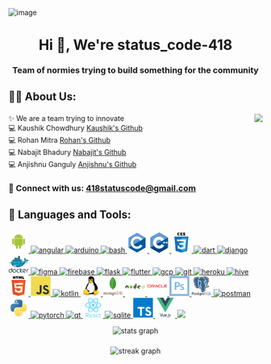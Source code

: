 ![image](https://i.etsystatic.com/43987475/r/il/57c8d8/5078932421/il_fullxfull.5078932421_o4i8.jpg)
<h1 align="center">
Hi 👋, We're status_code-418</h1>

<h3 align="center">
Team of normies trying to build something for the community
</h3>
<h2 align="left">🙋‍♂️ About Us:</h2>

###

<img align="right" height="360"  src="https://static.displate.com/857x1200/displate/2023-04-02/7630e07b7194fc1f3a9544e45938c2a1_6bbbb2a4c5f3b9472ced27713c57499c.jpg" />
<p align="left">✨ We are a team trying to innovate<br>💻 Kaushik Chowdhury <a href="https://www.github.com/darkard2003" target="_blank" rel="noreferrer"> Kaushik's Github </a> <br>💻 Rohan Mitra <a href="https://www.github.com/Rohan-450" target="_blank" rel="noreferrer"> Rohan's Github </a><br>💻 Nabajit Bhadury <a href="https://www.github.com/NabajitBhadury" target="_blank" rel="noreferrer"> Nabajit's Github </a><br>💻 Anjishnu Ganguly <a href="https://www.github.com/Skythrill256" target="_blank" rel="noreferrer"> Anjishnu's Github</a></p>


###
<h3 align="left">
💬 Connect with us: <a href="mailto:418satatuscode@gmail.com"> 418statuscode@gmail.com </a>
</h3>

<p align="left">

</p>

###

<h2 align="left">🚀 Languages and Tools:</h2>

###

<p align="left">
 
<a href="https://developer.android.com" target="_blank" rel="noreferrer">
 <img src="https://raw.githubusercontent.com/devicons/devicon/master/icons/android/android-original-wordmark.svg" alt="android" width="40" height="40"/>
 </a>
 <a href="https://angular.io" target="_blank" rel="noreferrer">
 <img src="https://angular.io/assets/images/logos/angular/angular.svg" alt="angular" width="40" height="40"/>
 </a>
 <a href="https://www.arduino.cc/" target="_blank" rel="noreferrer">
 <img src="https://cdn.worldvectorlogo.com/logos/arduino-1.svg" alt="arduino" width="40" height="40"/>
 </a>
 <a href="https://www.gnu.org/software/bash/" target="_blank" rel="noreferrer">
 <img src="https://www.vectorlogo.zone/logos/gnu_bash/gnu_bash-icon.svg" alt="bash" width="40" height="40"/>
 </a>
 <a href="https://www.cprogramming.com/" target="_blank" rel="noreferrer">
 <img src="https://raw.githubusercontent.com/devicons/devicon/master/icons/c/c-original.svg" alt="c" width="40" height="40"/>
 </a>
 <a href="https://www.w3schools.com/cpp/" target="_blank" rel="noreferrer">
 <img src="https://raw.githubusercontent.com/devicons/devicon/master/icons/cplusplus/cplusplus-original.svg" alt="cplusplus" width="40" height="40"/>
 </a>
 <a href="https://www.w3schools.com/css/" target="_blank" rel="noreferrer">
 <img src="https://raw.githubusercontent.com/devicons/devicon/master/icons/css3/css3-original-wordmark.svg" alt="css3" width="40" height="40"/>
 </a>
 <a href="https://dart.dev" target="_blank" rel="noreferrer">
 <img src="https://www.vectorlogo.zone/logos/dartlang/dartlang-icon.svg" alt="dart" width="40" height="40"/>
 </a>
 <a href="https://www.djangoproject.com/" target="_blank" rel="noreferrer">
 <img src="https://cdn.worldvectorlogo.com/logos/django.svg" alt="django" width="40" height="40"/>
 </a>
 <a href="https://www.docker.com/" target="_blank" rel="noreferrer">
 <img src="https://raw.githubusercontent.com/devicons/devicon/master/icons/docker/docker-original-wordmark.svg" alt="docker" width="40" height="40"/>
 </a>
 <a href="https://www.figma.com/" target="_blank" rel="noreferrer">
 <img src="https://www.vectorlogo.zone/logos/figma/figma-icon.svg" alt="figma" width="40" height="40"/>
 </a>
 <a href="https://firebase.google.com/" target="_blank" rel="noreferrer">
 <img src="https://www.vectorlogo.zone/logos/firebase/firebase-icon.svg" alt="firebase" width="40" height="40"/>
 </a>
 <a href="https://flask.palletsprojects.com/" target="_blank" rel="noreferrer">
 <img src="https://www.vectorlogo.zone/logos/pocoo_flask/pocoo_flask-icon.svg" alt="flask" width="40" height="40"/>
 </a>
 <a href="https://flutter.dev" target="_blank" rel="noreferrer">
 <img src="https://www.vectorlogo.zone/logos/flutterio/flutterio-icon.svg" alt="flutter" width="40" height="40"/>
 </a>
 <a href="https://cloud.google.com" target="_blank" rel="noreferrer">
 <img src="https://www.vectorlogo.zone/logos/google_cloud/google_cloud-icon.svg" alt="gcp" width="40" height="40"/>
 </a>
 <a href="https://git-scm.com/" target="_blank" rel="noreferrer">
 <img src="https://www.vectorlogo.zone/logos/git-scm/git-scm-icon.svg" alt="git" width="40" height="40"/>
 </a>
 <a href="https://heroku.com" target="_blank" rel="noreferrer">
 <img src="https://www.vectorlogo.zone/logos/heroku/heroku-icon.svg" alt="heroku" width="40" height="40"/>
 </a>
 <a href="https://hive.apache.org/" target="_blank" rel="noreferrer">
 <img src="https://www.vectorlogo.zone/logos/apache_hive/apache_hive-icon.svg" alt="hive" width="40" height="40"/>
 </a>
 <a href="https://www.w3.org/html/" target="_blank" rel="noreferrer">
 <img src="https://raw.githubusercontent.com/devicons/devicon/master/icons/html5/html5-original-wordmark.svg" alt="html5" width="40" height="40"/>
 </a>
 <a href="https://developer.mozilla.org/en-US/docs/Web/JavaScript" target="_blank" rel="noreferrer">
 <img src="https://raw.githubusercontent.com/devicons/devicon/master/icons/javascript/javascript-original.svg" alt="javascript" width="40" height="40"/>
 </a>
 <a href="https://kotlinlang.org" target="_blank" rel="noreferrer">
 <img src="https://www.vectorlogo.zone/logos/kotlinlang/kotlinlang-icon.svg" alt="kotlin" width="40" height="40"/>
 </a>
 <a href="https://www.linux.org/" target="_blank" rel="noreferrer">
 <img src="https://raw.githubusercontent.com/devicons/devicon/master/icons/linux/linux-original.svg" alt="linux" width="40" height="40"/>
 </a>
 <a href="https://www.mongodb.com/" target="_blank" rel="noreferrer">
 <img src="https://raw.githubusercontent.com/devicons/devicon/master/icons/mongodb/mongodb-original-wordmark.svg" alt="mongodb" width="40" height="40"/>
 </a>
 <a href="https://nodejs.org" target="_blank" rel="noreferrer">
 <img src="https://raw.githubusercontent.com/devicons/devicon/master/icons/nodejs/nodejs-original-wordmark.svg" alt="nodejs" width="40" height="40"/>
 </a>
 <a href="https://www.oracle.com/" target="_blank" rel="noreferrer">
 <img src="https://raw.githubusercontent.com/devicons/devicon/master/icons/oracle/oracle-original.svg" alt="oracle" width="40" height="40"/>
 </a>
 <a href="https://www.photoshop.com/en" target="_blank" rel="noreferrer">
 <img src="https://raw.githubusercontent.com/devicons/devicon/master/icons/photoshop/photoshop-line.svg" alt="photoshop" width="40" height="40"/>
 </a>
 <a href="https://www.postgresql.org" target="_blank" rel="noreferrer">
 <img src="https://raw.githubusercontent.com/devicons/devicon/master/icons/postgresql/postgresql-original-wordmark.svg" alt="postgresql" width="40" height="40"/>
 </a>
 <a href="https://postman.com" target="_blank" rel="noreferrer">
 <img src="https://www.vectorlogo.zone/logos/getpostman/getpostman-icon.svg" alt="postman" width="40" height="40"/>
 </a>
 <a href="https://www.python.org" target="_blank" rel="noreferrer">
 <img src="https://raw.githubusercontent.com/devicons/devicon/master/icons/python/python-original.svg" alt="python" width="40" height="40"/>
 </a>
 <a href="https://pytorch.org/" target="_blank" rel="noreferrer">
 <img src="https://www.vectorlogo.zone/logos/pytorch/pytorch-icon.svg" alt="pytorch" width="40" height="40"/>
 </a>
 <a href="https://www.qt.io/" target="_blank" rel="noreferrer">
 <img src="https://upload.wikimedia.org/wikipedia/commons/0/0b/Qt_logo_2016.svg" alt="qt" width="40" height="40"/>
 </a>
 <a href="https://reactjs.org/" target="_blank" rel="noreferrer">
 <img src="https://raw.githubusercontent.com/devicons/devicon/master/icons/react/react-original-wordmark.svg" alt="react" width="40" height="40"/>
 </a>
 <a href="https://www.sqlite.org/" target="_blank" rel="noreferrer">
 <img src="https://www.vectorlogo.zone/logos/sqlite/sqlite-icon.svg" alt="sqlite" width="40" height="40"/>
 </a>
 <a href="https://www.typescriptlang.org/" target="_blank" rel="noreferrer">
 <img src="https://raw.githubusercontent.com/devicons/devicon/master/icons/typescript/typescript-original.svg" alt="typescript" width="40" height="40"/>
 </a>
 <a href="https://vuejs.org/" target="_blank" rel="noreferrer">
 <img src="https://raw.githubusercontent.com/devicons/devicon/master/icons/vuejs/vuejs-original-wordmark.svg" alt="vuejs" width="40" height="40"/>
 </a>
 <img src="https://skillicons.dev/icons?i=solidity"></img>
 </p>

<div align="center">
  <img src="https://github-readme-stats.vercel.app/api?username=statuscode-418&hide_title=false&hide_rank=false&show_icons=true&include_all_commits=true&count_private=true&disable_animations=false&theme=dracula&locale=en&hide_border=true&order=1" height="157" alt="stats graph"  />
    <!--<img src="https://github-readme-stats.vercel.app/api/top-langs?username=statuscode-418&locale=en&hide_title=false&layout=compact&card_width=320&langs_count=5&theme=dracula&hide_border=true&order=2" height="150" alt="languages graph"  />--->
</div>

###

 <div align="center">
  <img src="https://streak-stats.demolab.com?user=statuscode-418&locale=en&mode=daily&theme=dark&hide_border=false&border_radius=5&order=3" height="220" alt="streak graph"  />
</div>

###
